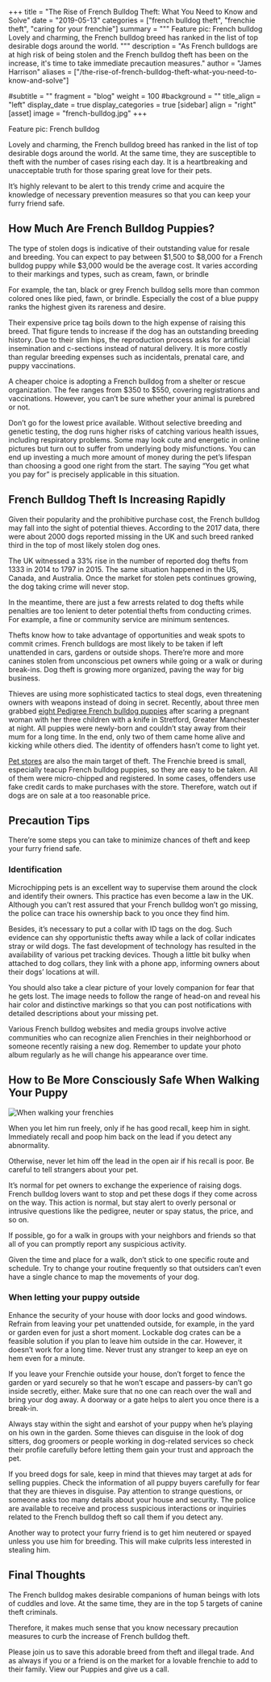 +++
title = "The Rise of French Bulldog Theft: What You Need to Know and Solve"
date = "2019-05-13"
categories = ["french bulldog theft", "frenchie theft", "caring for your frenchie"]
summary = """
Feature pic: French bulldog Lovely and charming, the French bulldog breed has ranked in the list of top desirable dogs around the world.
"""
description = "As French bulldogs are at high risk of being stolen and the French bulldog theft has been on the increase, it's time to take immediate precaution measures."
author = "James Harrison"
aliases = ["/the-rise-of-french-bulldog-theft-what-you-need-to-know-and-solve"]

#subtitle = ""
fragment = "blog"
weight = 100
#background = ""
title_align = "left"
display_date = true
display_categories = true
[sidebar]
  align = "right"
[asset]
  image = "french-bulldog.jpg"
+++

Feature pic: French bulldog

Lovely and charming, the French bulldog breed has ranked in the list of top desirable dogs around the world. At the same time, they are susceptible to theft with the number of cases rising each day. It is a heartbreaking and unacceptable truth for those sparing great love for their pets.

It’s highly relevant to be alert to this trendy crime and acquire the knowledge of necessary prevention measures so that you can keep your furry friend safe.

## How Much Are French Bulldog Puppies?

The type of stolen dogs is indicative of their outstanding value for resale and breeding. You can expect to pay between $1,500 to $8,000 for a French bulldog puppy while $3,000 would be the average cost. It varies according to their markings and types, such as cream, fawn, or brindle

For example, the tan, black or grey French bulldog sells more than common colored ones like pied, fawn, or brindle. Especially the cost of a blue puppy ranks the highest given its rareness and desire.

Their expensive price tag boils down to the high expense of raising this breed. That figure tends to increase if the dog has an outstanding breeding history. Due to their slim hips, the reproduction process asks for artificial insemination and c-sections instead of natural delivery. It is more costly than regular breeding expenses such as incidentals, prenatal care, and puppy vaccinations.

A cheaper choice is adopting a French bulldog from a shelter or rescue organization. The fee ranges from $350 to $550, covering registrations and vaccinations. However, you can’t be sure whether your animal is purebred or not.

Don’t go for the lowest price available. Without selective breeding and genetic testing, the dog runs higher risks of catching various health issues, including respiratory problems. Some may look cute and energetic in online pictures but turn out to suffer from underlying body misfunctions. You can end up investing a much more amount of money during the pet’s lifespan than choosing a good one right from the start. The saying “You get what you pay for” is precisely applicable in this situation.

## French Bulldog Theft Is Increasing Rapidly

Given their popularity and the prohibitive purchase cost, the French bulldog may fall into the sight of potential thieves. According to the 2017 data, there were about 2000 dogs reported missing in the UK and such breed ranked third in the top of most likely stolen dog ones.

The UK witnessed a 33% rise in the number of reported dog thefts from 1333 in 2014 to 1797 in 2015. The same situation happened in the US, Canada, and Australia. Once the market for stolen pets continues growing, the dog taking crime will never stop.

In the meantime, there are just a few arrests related to dog thefts while penalties are too lenient to deter potential thefts from conducting crimes. For example, a fine or community service are minimum sentences.

Thefts know how to take advantage of opportunities and weak spots to commit crimes. French bulldogs are most likely to be taken if left unattended in cars, gardens or outside shops. There’re more and more canines stolen from unconscious pet owners while going or a walk or during break-ins. Dog theft is growing more organized, paving the way for big business.

Thieves are using more sophisticated tactics to steal dogs, even threatening owners with weapons instead of doing in secret. Recently, about three men grabbed [eight Pedigree French bulldog puppies](https://www.bbc.com/news/uk-england-manchester-45963787) after scaring a pregnant woman with her three children with a knife in Stretford, Greater Manchester at night. All puppies were newly-born and couldn’t stay away from their mum for a long time. In the end, only two of them came home alive and kicking while others died. The identity of offenders hasn’t come to light yet.

[Pet stores](https://www.wfmynews2.com/article/life/pets/why-are-french-bulldog-puppies-a-target-for-thieves/83-618249469) are also the main target of theft. The Frenchie breed is small, especially teacup French bulldog puppies, so they are easy to be taken. All of them were micro-chipped and registered. In some cases, offenders use fake credit cards to make purchases with the store. Therefore, watch out if dogs are on sale at a too reasonable price.

## Precaution Tips

There’re some steps you can take to minimize chances of theft and keep your furry friend safe.

### Identification

Microchipping pets is an excellent way to supervise them around the clock and identify their owners. This practice has even become a law in the UK. Although you can’t rest assured that your French bulldog won’t go missing, the police can trace his ownership back to you once they find him.

Besides, it’s necessary to put a collar with ID tags on the dog. Such evidence can shy opportunistic thefts away while a lack of collar indicates stray or wild dogs. The fast development of technology has resulted in the availability of various pet tracking devices. Though a little bit bulky when attached to dog collars, they link with a phone app, informing owners about their dogs’ locations at will.

You should also take a clear picture of your lovely companion for fear that he gets lost. The image needs to follow the range of head-on and reveal his hair color and distinctive markings so that you can post notifications with detailed descriptions about your missing pet.

Various French bulldog websites and media groups involve active communities who can recognize alien Frenchies in their neighborhood or someone recently raising a new dog. Remember to update your photo album regularly as he will change his appearance over time.

## How to Be More Consciously Safe When Walking Your Puppy

![When walking your frenchies](https://d33wubrfki0l68.cloudfront.net/e1e970f66f9327255897c0934f96da67835f4933/a4c15/img/blog/frenchievet.webp "When Walking your puppy")

When you let him run freely, only if he has good recall, keep him in sight. Immediately recall and poop him back on the lead if you detect any abnormality.

Otherwise, never let him off the lead in the open air if his recall is poor. Be careful to tell strangers about your pet.

It’s normal for pet owners to exchange the experience of raising dogs. French bulldog lovers want to stop and pet these dogs if they come across on the way. This action is normal, but stay alert to overly personal or intrusive questions like the pedigree, neuter or spay status, the price, and so on.

If possible, go for a walk in groups with your neighbors and friends so that all of you can promptly report any suspicious activity.

Given the time and place for a walk, don’t stick to one specific route and schedule. Try to change your routine frequently so that outsiders can’t even have a single chance to map the movements of your dog.

### When letting your puppy outside

Enhance the security of your house with door locks and good windows. Refrain from leaving your pet unattended outside, for example, in the yard or garden even for just a short moment. Lockable dog crates can be a feasible solution if you plan to leave him outside in the car. However, it doesn’t work for a long time. Never trust any stranger to keep an eye on hem even for a minute.

If you leave your Frenchie outside your house, don’t forget to fence the garden or yard securely so that he won’t escape and passers-by can’t go inside secretly, either. Make sure that no one can reach over the wall and bring your dog away. A doorway or a gate helps to alert you once there is a break-in.

Always stay within the sight and earshot of your puppy when he’s playing on his own in the garden. Some thieves can disguise in the look of dog sitters, dog groomers or people working in dog-related services so check their profile carefully before letting them gain your trust and approach the pet.

If you breed dogs for sale, keep in mind that thieves may target at ads for selling puppies. Check the information of all puppy buyers carefully for fear that they are thieves in disguise. Pay attention to strange questions, or someone asks too many details about your house and security. The police are available to receive and process suspicious interactions or inquiries related to the French bulldog theft so call them if you detect any.

Another way to protect your furry friend is to get him neutered or spayed unless you use him for breeding. This will make culprits less interested in stealing him.

## Final Thoughts

The French bulldog makes desirable companions of human beings with lots of cuddles and love. At the same time, they are in the top 5 targets of canine theft criminals.

Therefore, it makes much sense that you know necessary precaution measures to curb the increase of French bulldog theft.

Please join us to save this adorable breed from theft and illegal trade. And as always if you or a friend is on the market for a lovable frenchie to add to their family. View our Puppies and give us a call.